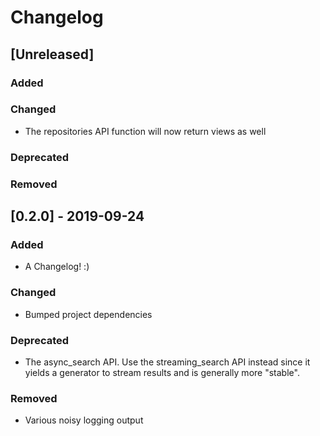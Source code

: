 # Changelog

## [Unreleased]

### Added

### Changed

- The repositories API function will now return views as well

### Deprecated

### Removed

## [0.2.0] - 2019-09-24

### Added

- A Changelog! :)

### Changed

- Bumped project dependencies

### Deprecated

- The async_search API. Use the streaming_search API instead since it yields a generator to stream results and is generally more "stable".

### Removed

- Various noisy logging output
